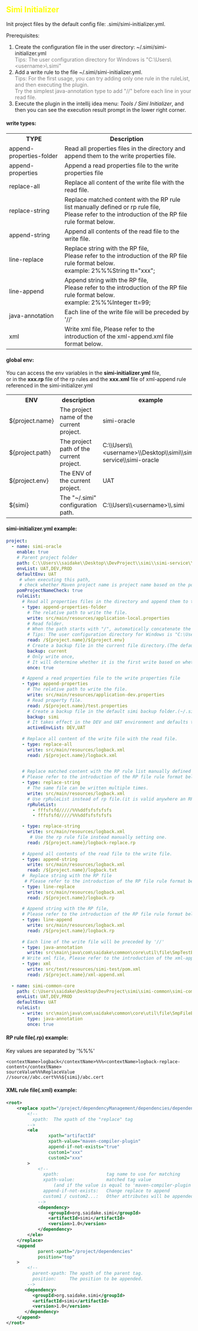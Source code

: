 ## <font color="yellow">Simi Initializer</font>
Init project files by the default config file: .simi/simi-initializer.yml.<br/>

Prerequisites:<br/>
1. Create the configuration file in the user directory: ~/.simi/simi-initializer.yml<br/>
<font color="gray">Tips: The user configuration directory for Windows is "C:\\Users\\\<username>\\\.simi"</font><br/>
2. Add a write rule to the file ~/.simi/simi-initializer.yml.<br/>
   <font color="gray">Tips: For the first usage, you can try adding only one rule in the ruleList, and then executing the plugin.</font><br/>
   <font color="gray">Try the simplest java-annotation type to add "//" before each line in your read file.</font><br/>
3. Execute the plugin in the intellij idea menu: <em>Tools / Simi Initializer</em>, and then you can see the execution result prompt in the lower right corner. 
#### write types:
<table>
    <tr>
        <th>TYPE</th>
        <th>Description</th>
    </tr>
    <tr>
        <td>append-properties-folder </td>   
        <td>Read all properties files in the directory and append them to the write properties file.</td>
    </tr>
    <tr>
        <td>append-properties</td>   
        <td>Append a read properties file to the write properties file</td>
    </tr>
    <tr>
        <td>replace-all</td>   
        <td>Replace all content of the write file with the read file.</td>
    </tr>
    <tr>
        <td>replace-string</td>
        <td>
            Replace matched content with the RP rule list manually defined or rp rule file, <br/>
            Please refer to the introduction of the RP file rule format below.
        </td>
    </tr>
    <tr>
        <td>append-string</td>
        <td>Append all contents of the read file to the write file.</td>
    </tr>
    <tr>
        <td>line-replace</td>
        <td>
            Replace string with the RP file,  <br/>
            Please refer to the introduction of the RP file rule format below. <br/>
            example: 2%%%String tt="xxx";
        </td>
    </tr>
    <tr>
        <td>line-append</td>
        <td>
            Append string with the RP file,  <br/>
            Please refer to the introduction of the RP file rule format below. <br/>
            example: 2%%%Integer tt=99;
        </td>
    </tr>
    <tr>
        <td>java-annotation</td>
        <td>Each line of the write file will be preceded by '//'</td>
    </tr>
    <tr>
        <td>xml</td>
        <td>Write xml file, Please refer to the introduction of the xml-append.xml file format below.</td>
    </tr>
</table>

#### global env:
You can access the env variables in the <strong>simi-initializer.yml</strong> file,<br/> 
or in the <strong>xxx.rp</strong> file of the rp rules and the <strong>xxx.xml</strong> file of xml-append rule referenced in the simi-initializer.yml<br/>
<table>
    <tr>
        <th>ENV</th>
        <th>description</th>
        <th>example</th>
    </tr>
    <tr>
        <td>${project.name}</td>   
        <td>The project name of the current project.</td>
        <td>simi-oracle</td>
    </tr>
    <tr>
        <td>${project.path}</td>   
        <td>The project path of the current project.</td>
        <td>C:\\Users\\&lt;username&gt;\\Desktop\\simi\\simi-service\\simi-oracle</td>
    </tr>
    <tr>
        <td>${project.env} </td>   
        <td>The ENV of the current project.</td>
        <td>UAT</td>
    </tr>
    <tr>
        <td>${simi}         </td>
        <td>The "~/.simi" configuration path.</td>
        <td>C:\\Users\\&lt;username&gt;\\.simi</td>
    </tr>
</table>

#### simi-initializer.yml example:
```yaml
project:
  - name: simi-oracle
    enable: true
    # Parent project folder
    path: C:\\Users\\saidake\\Desktop\\DevProject\\simi\\simi-service\\simi-oracle   
    envList: UAT,DEV,PROD
    defaultEnv: UAT
     # when executing this path, 
     # check whether Maven project name is project name based on the pom file (Optional).
    pomProjectNameCheck: true        
    ruleList:
      # Read all properties files in the directory and append them to the write properties file.  
      - type: append-properties-folder
        # The relative path to write the file.
        write: src/main/resources/application-local.properties
        # Read folder.
        # When the path starts with "/", automatically concatenate the configuration path "~/.simi"
        # Tips: The user configuration directory for Windows is "C:\Users\<username>\.simi"
        read: /${project.name}/${project.env}                     
        # Create a backup file in the current file directory.(The default backup value is "current")
        backup: current
        # Only write once, 
        # It will determine whether it is the first write based on whether the backup file exists.
        once: true        

      # Append a read properties file to the write properties file 
      - type: append-properties
        # The relative path to write the file.
        write: src/main/resources/application-dev.properties
        # Read property file.
        read: /${project.name}/test.properties                   
        # Create a backup file in the default simi backup folder.(~/.simi/AAAbackup)   
        backup: simi
        # It takes effect in the DEV and UAT environment and defaults to all environments.
        activeEnvList: DEV,UAT             
        
      # Replace all content of the write file with the read file.
      - type: replace-all 
        write: src/main/resources/logback.xml
        read: /${project.name}/logback.xml
                                                

      # Replace matched content with the RP rule list manually defined or rp rule file, 
      # Please refer to the introduction of the RP file rule format below.
      - type: replace-string
        # The same file can be written multiple times.
        write: src/main/resources/logback.xml
        # Use rpRuleList instead of rp file.(it is valid anywhere an RP file is used)
        rpRuleList:                                 
          - fffsfsfd/////%%%ddfsfsfsfsfs
          - fffsfsfd/////%%%ddfsfsfsfsfs

      - type: replace-string
        write: src/main/resources/logback.xml
         # Use the rp rule file instead manually setting one.
        read: /${project.name}/logback-replace.rp   
        
      # Append all contents of the read file to the write file.
      - type: append-string  
        write: src/main/resources/logback.xml
        read: /${project.name}/logback.txt
      #  Replace string with the RP file
       # Please refer to the introduction of the RP file rule format below.
      - type: line-replace
        write: src/main/resources/logback.xml
        read: /${project.name}/logback.rp
                                                
      # Append string with the RP file, 
      # Please refer to the introduction of the RP file rule format below.
      - type: line-append
        write: src/main/resources/logback.xml
        read: /${project.name}/logback.rp
                                                 
      # Each line of the write file will be preceded by '//'
      - type: java-annotation
        write: src\main\java\com\saidake\common\core\util\file\SmpTestBackupUtils.java
      # Write xml file, Please refer to the introduction of the xml-append.xml file format below.
      - type: xml  
        write: src/test/resources/simi-test/pom.xml
        read: /${project.name}/xml-append.xml
                                                       
  - name: simi-common-core
    path: C:\Users\saidake\Desktop\DevProject\simi\simi-common\simi-common-core
    envList: UAT,DEV,PROD
    defaultEnv: UAT
    ruleList:
      - write: src\main\java\com\saidake\common\core\util\file\SmpFileBackupUtils.java
        type: java-annotation
        once: true
```

#### RP rule file(.rp) example: 
Key values are separated by '%%%'<br/>
```text
<contextName>logback</contextName>%%%<contextName>logback-replace-content</contextName>
sourceValue%%%ReplaceValue
//source//abc.cert%%%${simi}/abc.cert
```

#### XML rule file(.xml) example: 
```xml
<root>
    <replace xpath="/project/dependencyManagement/dependencies/dependency">    
        <!-- 
          xpath:  The xpath of the "replace" tag
        -->
        <ele 
                xpath="artifactId" 
                xpath-value="maven-compiler-plugin" 
                append-if-not-exists="true" 
                custom1="xxx"  
                custom2="xxx" 
        > 
            <!-- 
              xpath:                  tag name to use for matching 
              xpath-value:            matched tag value 
                  (and if the value is equal to 'maven-compiler-plugin', replace whole dependency tag.)
              append-if-not-exists:   Change replace to append
              custom1 / custom2...:   Other attributes will be appended to the tag matching the xpath of the "replace" tag
            -->
            <dependency>
                <groupId>org.saidake.simi</groupId>
                <artifactId>simi</artifactId>
                <version>1.0</version>
            </dependency>
        </ele>
    </replace>
    <append 
            parent-xpath="/project/dependencies" 
            position="top"
    >   
        <!-- 
          parent-xpath: The xpath of the parent tag.
          position:     The position to be appended.
        -->
       <dependency>
          <groupId>org.saidake.simi</groupId>
          <artifactId>simi</artifactId>
          <version>1.0</version>
       </dependency>
    </append>
</root>
```